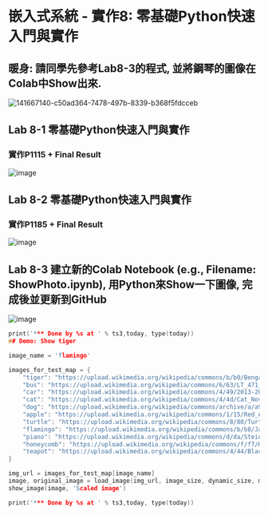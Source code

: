 # 嵌入式系統 - 實作8: 零基礎Python快速入門與實作
## 暖身: 請同學先參考Lab8-3的程式, 並將鋼琴的圖像在Colab中Show出來.
![141667140-c50ad364-7478-497b-8339-b368f5fdcceb](https://user-images.githubusercontent.com/89329178/146678844-949bbdba-7ad7-4821-89f1-9e8c1174e626.png)
## Lab 8-1 零基礎Python快速入門與實作
### 實作P1115 + Final Result
![image](https://user-images.githubusercontent.com/89329178/146678864-4b782691-b766-406d-b611-247192fd9c2e.png)
## Lab 8-2 零基礎Python快速入門與實作
### 實作P1185 + Final Result
![image](https://user-images.githubusercontent.com/89329178/146678889-675cfb04-6f69-47d1-802b-6475967e7c81.png)
## Lab 8-3 建立新的Colab Notebook (e.g., Filename: ShowPhoto.ipynb), 用Python來Show一下圖像, 完成後並更新到GitHub
![image](https://user-images.githubusercontent.com/89329178/146678901-fff4f189-1e60-4be9-a916-79ffbb96aac0.png)
```` c
print('*** Done by %s at ' % ts3,today, type(today))
## Demo: Show tiger

image_name = 'flamingo' 

images_for_test_map = {
    "tiger": "https://upload.wikimedia.org/wikipedia/commons/b/b0/Bengal_tiger_%28Panthera_tigris_tigris%29_female_3_crop.jpg",
    "bus": "https://upload.wikimedia.org/wikipedia/commons/6/63/LT_471_%28LTZ_1471%29_Arriva_London_New_Routemaster_%2819522859218%29.jpg",
    "car": "https://upload.wikimedia.org/wikipedia/commons/4/49/2013-2016_Toyota_Corolla_%28ZRE172R%29_SX_sedan_%282018-09-17%29_01.jpg",
    "cat": "https://upload.wikimedia.org/wikipedia/commons/4/4d/Cat_November_2010-1a.jpg",
    "dog": "https://upload.wikimedia.org/wikipedia/commons/archive/a/a9/20090914031557%21Saluki_dog_breed.jpg",
    "apple": "https://upload.wikimedia.org/wikipedia/commons/1/15/Red_Apple.jpg",
    "turtle": "https://upload.wikimedia.org/wikipedia/commons/8/80/Turtle_golfina_escobilla_oaxaca_mexico_claudio_giovenzana_2010.jpg",
    "flamingo": "https://upload.wikimedia.org/wikipedia/commons/b/b8/James_Flamingos_MC.jpg",
    "piano": "https://upload.wikimedia.org/wikipedia/commons/d/da/Steinway_%26_Sons_upright_piano%2C_model_K-132%2C_manufactured_at_Steinway%27s_factory_in_Hamburg%2C_Germany.png",
    "honeycomb": "https://upload.wikimedia.org/wikipedia/commons/f/f7/Honey_comb.jpg",
    "teapot": "https://upload.wikimedia.org/wikipedia/commons/4/44/Black_tea_pot_cropped.jpg",
}

img_url = images_for_test_map[image_name]
image, original_image = load_image(img_url, image_size, dynamic_size, max_dynamic_size)
show_image(image, 'Scaled image')

print('*** Done by %s at ' % ts3,today, type(today))
````
